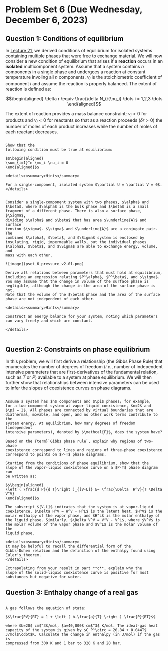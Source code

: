 # Problem Set 6 (Due Wednesday, December 6, 2023)

## Question 1: Conditions of equilibrium

In [Lecture 21](../../lecture_files/Lecture21), we derived conditions of equilibrium for isolated
systems containing multiple phases that were free to exchange material.
We will now consider a new condition of equilibrium that arises if a
**reaction** occurs in an **isolated** multicomponent system. Assume
that a system contains $n$ components in a single phase and undergoes a
reaction at constant temperature involing all $n$ components.
$\nu_i$ is the stoichiometric
coefficient of component $i$ and assume the reaction is properly
balanced. The extent of reaction is defined as:

$$\begin{aligned}
\delta r \equiv \frac{\delta N_i}{\nu_i} \dots i = 1,2,3 \dots
\end{aligned}$$

The extent of reaction provides a mass balance constraint; $\nu_i > 0$
for products and $\nu_i < 0$ for reactants so that as a reaction
proceeds ($\delta r>0$) the number of moles of each product increases
while the number of moles of each reactant decreases.

```{admonition} **(a)**

Show that the
following condition must be true at equilibrium:

$$\begin{aligned}
\sum_{i=1}^n \mu_i \nu_i = 0
\end{aligned}$$

<details><summary>Hints</summary>

For a single-component, isolated system $\partial U = \partial V = 0$.
</details>

```

```{admonition} **(b)**

Consider a single-component system with two phases, $\alpha$ and
$\beta$, where $\alpha$ is the bulk phase and $\beta$ is a small
fragment of a different phase. There is also a surface phase, $\Sigma$,
dividing $\alpha$ and $\beta$ that has area $\underline{A}$ and surface
tension $\sigma$. $\sigma$ and $\underline{A}$ are a conjugate pair. The
combined $\alpha$, $\beta$, and $\Sigma$ system is enclosed by
insulating, rigid, impermeable walls, but the individual phases
$\alpha$, $\beta$, and $\Sigma$ are able to exchange energy, volume, and
mass with each other.

![image](pset_6_pressure_v2-01.png)

Derive all relations between parameters that must hold at equilibrium,
including an expression relating $P^\alpha$, $P^\beta$, and $\sigma$.
You may assume that the change in volume of the surface phase is
negligible, although the change in the area of the surface phase is not.
Note that the volume of the $\beta$ phase and the area of the surface
phase are not independent of each other.

<details><summary>Hints</summary>

Construct an energy balance for your system, noting which parameters can vary freely and which are constant.

</details>


```

## Question 2: Constraints on phase equilibrium

In this problem, we will first derive a relationship (the Gibbs Phase
Rule) that enumerates the number of degrees of freedom (*i.e.*, number
of independent intensive parameters that are first-derivatives of the
fundamental relation, such as $T$ or $P$) available to a system at phase
equilibrium. We will then further show that relationships between
intensive parameters can be used to infer the slopes of coexistence
curves on phase diagrams.

```{admonition} **a**

Assume a system has $n$ components and $\pi$ phases; for example,
for a two-component system at vapor-liquid coexistence, $n=2$ and
$\pi = 2$. All phases are connected by virtual boundaries that are
diathermal, movable, and open, and no other work terms contribute to the
system energy. At equilibrium, how many degrees of freedom (independent
intensive parameters), denoted by $\mathcal{F}$, does the system have?
```
```{admonition} **(b)**
Based on the {term}`Gibbs phase rule`, explain why regions of two-phase
coexistence correspond to lines and regions of three-phase coexistence
correspond to points on $P-T$ phase diagrams.
```
```{admonition} **(c)**
Starting from the conditions of phase equilibrium, show that the
slope of the vapor-liquid coexistence curve on a $P-T$ phase diagram can
be written as:

$$\begin{aligned}
\left ( \frac{d P}{d T}\right )_{[V-L]} &= \frac{\Delta  H^V}{T \Delta V^V}
\end{aligned}$$

The subscript $[V-L]$ indicates that the system is at vapor-liquid
coexistence, $\Delta H^V = H^V - H^L$ is the latent heat, $H^V$ is the
molar enthalpy of the vapor phase, and $H^L$ is the molar enthalpy of
the liquid phase. Similarly, $\Delta V^V = V^V - V^L$, where $V^V$ is
the molar volume of the vapor phase and $V^L$ is the molar volume of the
liquid phase.

<details><summary>Hints</summary>
It may be helpful to recall the differential form of the
Gibbs-Duhem relation and the definition of the enthalpy found using
Euler's theorem.
</details>
```


```{admonition} **(d)**
Extrapolating from your result in part **c**, explain why the
slope of the solid-liquid coexistence curve is positive for most
substances but negative for water.
```

## Question 3: Enthalpy change of a real gas

```{admonition} Question

A gas follows the equation of state:

$$\frac{PV}{RT} = 1 + \left ( b-\frac{a}{T} \right ) \frac{P}{RT}$$

where $b=20$ cm$^3$/mol, $a=40,000$ cm$^3$ K/mol. The ideal-gas heat
capacity of the system is given by $C_P^\circ = 20.84 + 0.044T$
J/mol$\cdot$K. Calculate the change in enthalpy (in J/mol) if the gas is
compressed from 300 K and 1 bar to 320 K and 20 bar.
```